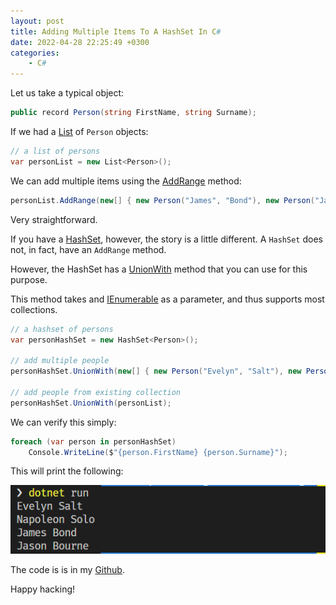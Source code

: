 ```yaml
---
layout: post
title: Adding Multiple Items To A HashSet In C#
date: 2022-04-28 22:25:49 +0300
categories:
    - C#
---
```

Let us take a typical object:

```csharp
public record Person(string FirstName, string Surname);
```

If we had a [List](https://docs.microsoft.com/en-us/dotnet/api/system.collections.generic.list-1?view=net-6.0) of `Person` objects:

```csharp
// a list of persons
var personList = new List<Person>();
```

We can add multiple items using the [AddRange](https://docs.microsoft.com/en-us/dotnet/api/system.collections.generic.list-1.addrange?view=net-6.0) method:

```csharp
personList.AddRange(new[] { new Person("James", "Bond"), new Person("Jason", "Bourne") });
```

Very straightforward.

If you have a [HashSet](https://docs.microsoft.com/en-us/dotnet/api/system.collections.generic.hashset-1?view=net-6.0), however, the story is a little different. A `HashSet` does not, in fact, have an `AddRange` method.

However, the HashSet has a [UnionWith](https://docs.microsoft.com/en-us/dotnet/api/system.collections.generic.hashset-1.unionwith?view=net-6.0) method that you can use for this purpose.

This method takes and [IEnumerable](https://docs.microsoft.com/en-us/dotnet/api/system.collections.generic.ienumerable-1?view=net-6.0) as a parameter, and thus supports most collections.

```csharp
// a hashset of persons
var personHashSet = new HashSet<Person>();

// add multiple people
personHashSet.UnionWith(new[] { new Person("Evelyn", "Salt"), new Person("Napoleon", "Solo") });

// add people from existing collection
personHashSet.UnionWith(personList);
```

We can verify this simply:

```csharp
foreach (var person in personHashSet)
    Console.WriteLine($"{person.FirstName} {person.Surname}");
```

This will print the following:

![](../images/2022/04/HashSetPrint.png)

The code is is in my [Github](https://github.com/conradakunga/BlogCode/tree/master/2022-04-29%20-%20Adding%20Multiplte%20Items%20To%20A%20HashSet%20In%20C%23).

Happy hacking!